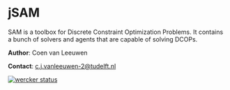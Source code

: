 jSAM
====

SAM is a toolbox for Discrete Constraint Optimization Problems. It contains a bunch of solvers and agents that are capable of solving DCOPs.

**Author**: Coen van Leeuwen

**Contact**: [c.j.vanleeuwen-2@tudelft.nl](mailto:c.j.vanleeuwen-2@tudelft.nl)

[![wercker status](https://app.wercker.com/status/7c008e8a71255d41acf036c84fa36cea/s/master "wercker status")](https://app.wercker.com/project/byKey/7c008e8a71255d41acf036c84fa36cea)
